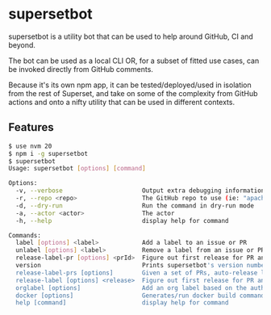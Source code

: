 # supersetbot

supersetbot is a utility bot that can be used to help around GitHub, CI and beyond.

The bot can be used as a local CLI OR, for a subset of fitted use cases, can be invoked directly
from GitHub comments.

Because it's its own npm app, it can be tested/deployed/used in isolation from the rest of
Superset, and take on some of the complexity from GitHub actions and onto a nifty
utility that can be used in different contexts.

## Features

```bash
$ use nvm 20
$ npm i -g supersetbot
$ supersetbot
Usage: supersetbot [options] [command]

Options:
  -v, --verbose                      Output extra debugging information
  -r, --repo <repo>                  The GitHub repo to use (ie: "apache/superset")
  -d, --dry-run                      Run the command in dry-run mode
  -a, --actor <actor>                The actor
  -h, --help                         display help for command

Commands:
  label [options] <label>            Add a label to an issue or PR
  unlabel [options] <label>          Remove a label from an issue or PR
  release-label-pr [options] <prId>  Figure out first release for PR and label it
  version                            Prints supersetbot's version number
  release-label-prs [options]        Given a set of PRs, auto-release label them
  release-label [options] <release>  Figure out first release for PR and label it
  orglabel [options]                 Add an org label based on the author
  docker [options]                   Generates/run docker build commands use in CI
  help [command]                     display help for command
```
